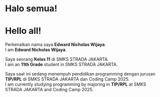 # Halo semua! 
# Hello all!

Perkenalkan nama saya **Edward Nicholas Wijaya**.<br>
I am **Edward Nicholas Wijaya**.<br>

Saya seorang **Kelas 11** di SMKS STRADA JAKARTA.<br>
I am an **11th Grade** student in SMKS STRADA JAKARTA.<br>

Saya saat ini sedang menempuh pendidikan programming dengan jurusan **TIP/RPL** di SMKS STRADA JAKARTA dan Coding Camp 2025.<br>
I am currently studying programming by majoring in **TIP/RPL** at SMKS STRADA JAKARTA and Coding Camp 2025.<br>
